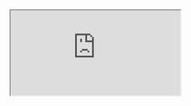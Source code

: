 
<iframe src="https://ci.boardiesitsolutions.com/externalStatus.html?buildTypeId=CppDatadogstatsd_Build"/>

# C++ DataDog StatsD Client

This is a simple library to allow you to submit custom metrics from your C++ apps in 
to your [DataDog](https://datadoghq.com) account. 

The source code for this library was ported from the official [PHP DataDog StatsD client 
library](https://github.com/DataDog/php-datadogstatsd).


The library supports Linux, any Linux distro should work but we've tested against
CentOS 7.4. 

## Installation
There is a simple makefile to allow you to build a so library file that you can
link against. The library requires [CURL](https://curl.haxx.se/libcurl/) and [RapidJSON](https://github.com/Tencent/rapidjson)

How you link to the library is up to you, but for our installation we 
did the following:



```
mkdir /usr/lib64/BoardiesITSolutions
cp libDataDogStatsD.so.x.x.x.x /usr/lib64/BoardiesITSolutions
```

Then add `/usr/lib64/BoardiesITSolutions` to `/etc/ld.so.conf`. 

Run `ldconfig` and if you check the directory above you should then see a symlink
that points `libDataDogStatsD.so.x -> libDataDogStatsD.so.x.x.x.x`. 

Store your header files somewhere as your C++ application will need to use them 
during its build process

In your C++ applications make file update your CFLAGS to include 
`-I</path/to/headers/`

Update your LDFLAGS to include `-L/usr/lib64/BoardiesITSolutions -l:libDataDogStatsD.so.1`.

## Sending Metrics to DataDog

Sending metrics couldn't be simpler. 
The first thing to do is to create an instance of the library as follows:
```
DataDogStatsD dataDogStatsD;
```

### General Notes for all Metrics
All methods available to send metrics to your DataDog account have an optional value
of sending tags. The tags can be in the form of a standard string, a list of strings
(vector) or a key/value list of tags (map); In order for you to successfully send
metrics with tags, they need to be seralized correctly. 

The return value in the 3 examples of returnSerializedTagsString is then
used as the tags parameter for all the metric submission methods

#### Serializing a string tag
```
std::string myTag = dogStatsd.returnSerializedTagsString("MyTag");
```

#### Serializing a string array (vector)
```
std::vector<std::string> myTags;
myTags.push_back("item_1");
myTags.push_back("item_2");
std::string tags = dogStatsd.returnSerializedTagsString(myTags);
```

#### Serializing a key/value array (map)
```

std::map<std::string, std::string> myTags;
myTags["item_1"] = 1;
myTags["item_2"] = 2;
myTags["item_3"] = 3;
std::string tags = dogStatsd.returnSerializedTagsString(myTags);
```

### Increment
To increment how many times something happens a second, e.g. page views
```
DataDogStatsD dataDogStatsD;
//No Tags
dogStatsD.increment("app.TestApp");
//Using tags
dogStatsD.increment("app.TestApp", myTags);
```

### Decrement
Decrement the counter for how many times an event has happened
```
DataDogStatsD dataDogStatsD;
//No Tags
dogStatsD.decrement("app.TestApp");
//Using tags
dogStatsD.increment("app.TestApp", myTags);
```

### Gauges
Track the ebb and flow of a particular metric over time - e.g. the number of active users on a site
```
DataDogStatsD dataDogStatsD;
//No tags
dogStatsD.gauge("app.TestApp.Gauge", value);
//With tags
dogStatsD.gauge("app.TestApp.Gauge", value, myTags);
```

### Sets
Count the number of unique elements in a group, such as unique visitors
```
DataDogStatsD dataDogStatsD;
//No tags
dogStatsD.set("app.TestApp.Set", value);
//With tags
dogStatsD.set("app.TestApp.Set", value, myTags);
```

### Timers
Timers measures the amount of time something happens, e.g. how long a particular 
function takes to run.
There's a helper function here in order to return the correct time format. 
To get the time use `dogStatsD.getTimeInMicroSeconds` as shown below
```
DataDogStats dataDogStatsD;
long startTime = dogStatsD.getTimeInMicroSeconds();
...Run some function...
//No tags
dogStatsD.timing("app.TestApp.Timing", dogStatsD.getTimeInMicroSeconds() - startTime);
//With tags
dogStatsD.timing("app.TestApp.Timing", dogStatsD.getTimeInMicroSeconds() - startTime, myTags);
```

### Histograms
Histograms calculate the statistical distribution of any kind of value
```
DataDogStatsD dataDogStatsd;#
//No tags
dogStatsD.histogram("app.TestApp.Histogram", value);
//With tags
dogStatsD.histogram("app.TestApp.Histogram", value);
```

# Events
There are two ways to send events. Over UDP, which uses the agent installed on the server to forward the event to your
Datadog account. This has no guarantees that it will succeed as it is over UDP, and there is no way from your 
application whether or not it was successful (chances are if the agent is running and your 
server is successfully sending data to datadog, it will most likely send the event). 

If on the other hand, you want/need to know whether the event did successfully get submitted to datadog, the library
also supports sending over HTTP (TCP). This can be done in blocking and non blocking mode. In blocking mode your 
applications thread will stop, while the event submission is being executed and then continue once done. You'll receive
true on success or false on failure, if you want more details, such as why the event submission failed, you can pass in 
an optional call back to receive the error response. 

If you send the event in non blocking mode, a new thread will be created to perform the HTTP event. This will allow your app
to continue running its own code, while in the background the library is sending the event. If in non blocking mode, you
must pass in a call back function so that you can receive the success/failure result.

## Sending Events
No matter how you decide to send the event, you will always need to do the same thing, create the event object. 
Add the header `DDEvent.h` to your application. 

You then need to create an instance of the DDEvent class. To do this you need to pass in two parameters to the 
constructor. The event title (or the header) and the event text (or the description), e.g. `DDEvent ddEvent("My Event", "Here is my event description");`

There are then multiple methods that you can use to set the rest of the event data if required. Below is a list 
of the methods and what parameters they take.


* setDateHappened(size_t epochTime)
* setPriority(enum Priority)
* setHost(string)
* setAlertType(enum AlertType)
* setAggregationKey(string)
* setTags(string)
* setTags(vector<string>)
* setTags(map<string, string)

You may have noticed, that there are 3 different setTags functions. This allows you to send the event with a single string,
multiple strings, or key/value pairs. When using HTTP events do not set the tag string to be what is returned from 
`returnSerializedTagsString()` as this method is only required for sending metrics, NOT events. 

Now that you have created your event object, you can now use to send an event to DataDog. 

## Sending Event over UDP
If you are sending an event to DataDog over UDP, then you need to create an instance of DataDogStatsD with no 
parameters (it doesn't matter if you do use parameters, but they're not needed). Then call the event method within
the DataDogStatsD class with only the 1 parameter, the parameter being your DDEvent object as below.

```
DataDogStatsD dataDogStatsD;
DDEvent myDDEvent("Here is my event", "Here is the event description");
dataDogStatsD.event(myDDEvent);
```

That's it your event should have been submitted. 

## Sending Event over HTTP (TCP)
When sending an event over TCP you need to create the instance of the DataDogStatsD class slightly differently. You need
to pass 2 parameters to the constructor, one being your API key, and the second being your app key. For more information
on creating/finding your API and App key visit [DataDog API Integration](https://app.datadoghq.com/account/settings#api).

To send the event, you need to call the event function, but for it to send it over HTTP you need to pass in some
extra parameters (if you just pass in the DDEvent object it will send it over UDP). 

The event method for sending over HTTP takes the following parameters:

* **DDEvent:** Your DDEvent class object that contains the event details
* **bool:** Whether or not to send the HTTP event in blocking or non blocking mode
* **void(eventCallBack)(bool, string):** This is an optional (only optional in blocking mode) function pointer to a 
callback method where the library will return the result of the HTTP event submission, and in the event of an error,
the response from DataDog explaining why it failed. 

### Sending in Blocking Mode
As mentioned earlier, sending in blocking mode will result in your applications thread to stop, while waiting for the 
response to be returned from DataDog. Doing this too often, or if there is a network issue somewhere, could cause 
unexpected delays in your application. 

If you want to send the event in blocking mode, then the second parameter should be false, with the callback parameter being
optional. If you don't want to use the callback method then you can pass nullptr as the 3rd parameter. 
If you do want to the callback method, then pass your callback function as the 3rd parameter (creating the callback function
is explained below). 

Below is an example on how to send the event in blocking mode.

```
DataDogStatsD dataDogStatsD("<your api key>", "<your app key>");
DDEvent myDDEvent("My Event", "Here is the description of my event");
dataDogStatsD.event(myDDEvent, false, nullptr); //Send without using the callback method
dataDogStatsD.event(myDDEvent, false, callbackFunc); //Send using the callback method
```

When in blocking mode, regardless of whether the callback method was used, the event method will return
true on success, or false on failure. When using the callback method, the event method will still return true
or false, but your callback function will also be called with true on success, or false on failure. If a failure has occurred
then the string in the second parameter of your callback method will contain the response from DataDog. 

### Sending in Non Blocking Mode
If you send the HTTP event in non blocking mode, the library will create a new thread in order to perform the event
submission, this will allow your application to continue running while the event is being submitted. You can only 
send 1 event at a time, so if there is already an event submission in progress when you try sending another, you will
get false returned from the event function. 

To send in non blocking mode the second parameter will be true, the callback method has to be provided, sending a nullptr for 
this parameter will result in false being returned from the event method and your event will not be submitted. 

Below is an example of sending the event in non blocking mode.

```
DataDogStatsD dataDogStatsD("<your api key>", "<your app key>");
DDEvent myDDEvent("My Event", "Here is the description of my event");
dataDogStatsD.event(myDDEvent, true, callbackFunc); //Send using the callback method
```

Although the event call is required for non blocking mode, it may also be useful to check the return value 
of the event method. If the event submission thread is already running, then the event method will return false, and your 
event callback response will contain the message `HTTP Event thread is already sending an event, wait until the current event has been finished`.

If the event thread wasn't already running, then the event method will return true. Returning true does not mean that the event
was successfully submitted, only that the thread was successfully started, you will receive the event submission result within your callback.

### Creating the Event Submission Callback Method
First of all, in your header file, create the prototype, for your callback method (Note that the example below 
was done from main.cpp, if you are doing it from a class, then the class will likely needed to prefixed in your actual 
callback method code, e.g. MyClass:myCallback()).

```
void(eventCallback)(bool, std::string);`
```

Now in your cpp file add the code for your callback method, below is an example callback method. 

```
void eventCallback(bool result, string error)
{
	    if (result)
	    {
		    cout << "HTTP Event Executed Successfully" << endl;
    	}
	    else
	    {
		    cout << "HTTP Event Failed. Error: " << error << endl;
	    }
}
```

Whatever you call your call back method is what goes into the 3rd parameter for the event method. 

If you have any issues or questions, then please either submit them via the GitHub issue tracker
or via our [support portal](https://support.boardiesitsolutions.com). 

If using our support portal, then, for general help, please submit a support ticket at 
https://support.boardiesitsolutions.com/support/ or if you are reporting a bug/issue then please
submit it via our issue tracker at https://support.boardiesitsolutions.com/issues/index.php. 

# Contributions
If you wish to contribute to this project, then great, check our [contribution guidelines](CONTRIBUTING.md)
